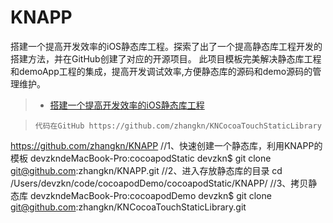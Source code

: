 # KNAPP
搭建一个提高开发效率的iOS静态库工程。探索了出了一个提高静态库工程开发的搭建方法，并在GitHub创建了对应的开源项目。  此项目模板完美解决静态库工程和demoApp工程的集成，提高开发调试效率,方便静态库的源码和demo源码的管理维护。

>* [搭建一个提高开发效率的iOS静态库工程](https://blog.csdn.net/z929118967/article/details/73872024)

>```
>代码在GitHub https://github.com/zhangkn/KNCocoaTouchStaticLibrary 
https://github.com/zhangkn/KNAPP
//1、快速创建一个静态库，利用KNAPP的模板
devzkndeMacBook-Pro:cocoapodStatic devzkn$ git clone git@github.com:zhangkn/KNAPP.git
//2、进入存放静态库的目录
cd /Users/devzkn/code/cocoapodDemo/cocoapodStatic/KNAPP/
//3、拷贝静态库
devzkndeMacBook-Pro:cocoapodDemo devzkn$ git clone git@github.com:zhangkn/KNCocoaTouchStaticLibrary.git
>```
